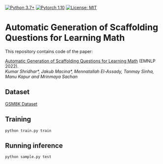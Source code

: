 [![Python 3.7+](https://img.shields.io/badge/python-3.7+-blue.svg)](https://www.python.org/downloads/release/python-376/)
[![Pytorch 1.10](https://img.shields.io/badge/pytorch-1.10-blue.svg)](https://pytorch.org/)
[![License: MIT](https://img.shields.io/badge/License-MIT-yellow.svg)](https://github.com/eth-nlped/scaffolding-generation/blob/main/LICENSE)

# Automatic Generation of Scaffolding Questions for Learning Math
This repository contains code of the paper:

[Automatic Generation of Scaffolding Questions for Learning Math]() (EMNLP 2022).  
_Kumar Shridhar*, Jakub Macina*, Mennatallah El-Assady, Tanmay Sinha, Manu Kapur and Mrinmaya Sachan_

## Dataset
[GSM8K Dataset](https://github.com/openai/grade-school-math)

## Training
```
python train.py train
```

## Running inference
```
python sample.py test
```
